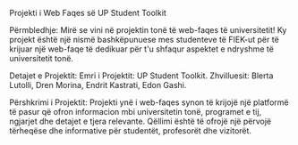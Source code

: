Projekti i Web Faqes së UP Student Toolkit

Përmbledhje:
Mirë se vini në projektin tonë të web-faqes të universitetit! Ky projekt është një nismë bashkëpunuese mes studenteve të FIEK-ut për të krijuar një web-faqe të dedikuar për t'u shfaqur aspektet e ndryshme të universitetit tonë.

Detajet e Projektit:
Emri i Projektit: UP Student Toolkit.
Zhvilluesit: Blerta Lutolli, Dren Morina, Endrit Kastrati, Edon Gashi.
<!-- Statusi: Në Zhvillim / Beta / Publikuar -->

Përshkrimi i Projektit:
Projekti ynë i web-faqes synon të krijojë një platformë të pasur që ofron informacion mbi universitetin tonë, programet e tij, ngjarjet dhe detajet e tjera relevante. Qëllimi është të ofrojë një përvojë tërheqëse dhe informative për studentët, profesorët dhe vizitorët.
